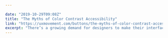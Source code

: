 ```yaml
---
 
date: "2019-10-29T09:08Z"
title: "The Myths of Color Contrast Accessibility"
link: "https://uxmovement.com/buttons/the-myths-of-color-contrast-accessibility/"
excerpt: "There’s a growing demand for designers to make their interfaces accessible to all users. It’s important to accommodate users with disabilities, but there are many myths to color contrast accessibility being perpetuated by misinformed people."
---
```

